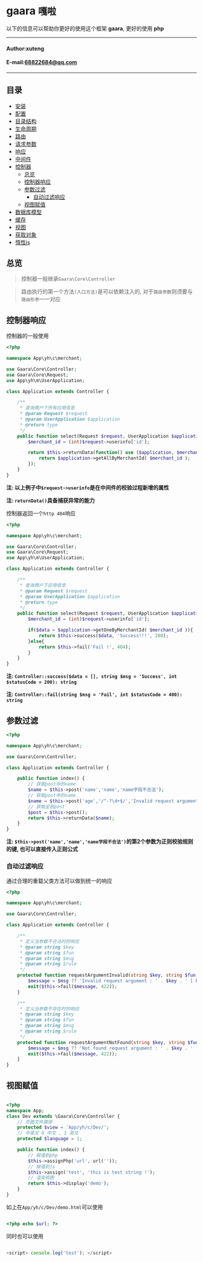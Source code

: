 **gaara** `嘎啦`
==========================
以下的信息可以帮助你更好的使用这个框架 **gaara**, 更好的使用 **php**
****
#### Author:xuteng
#### E-mail:68822684@qq.com
****
## 目录
* [安装](/helper/install.md)
* [配置](/helper/configure.md)
* [目录结构](/helper/catalog.md)
* [生命周期](/helper/cycle.md)
* [路由](/helper/route.md)
* [请求参数](/helper/request.md)
* [响应](/helper/response.md)
* [中间件](/helper/middleware.md)
* [控制器](/helper/controller.md)
    * [总览](#总览)
    * [控制器响应](#控制器响应)
    * [参数过滤](#参数过滤)
        * [自动过滤响应](#自动过滤响应)
    * [视图赋值](#视图赋值)
* [数据库模型](/helper/model.md)
* [缓存](/helper/cache.md)
* [视图](/helper/view.md)
* [获取对象](/helper/getobj.md)
* [惰性js](/helper/inertjs.md)

## 总览

> 控制器一般继承`Gaara\Core\Controller`

> 路由执行的第一个方法`(入口方法)`是可以依赖注入的, 对于`路由参数`则须要与`路由形参`一一对应

## 控制器响应

控制器的一般使用

```php
<?php

namespace App\yh\c\merchant;

use Gaara\Core\Controller;
use Gaara\Core\Request;
use App\yh\m\UserApplication;

class Application extends Controller {

    /**
     * 查询商户下所有应用信息
     * @param Request $request
     * @param UserApplication $application
     * @return type
     */
    public function select(Request $request, UserApplication $application) {
        $merchant_id = (int)$request->userinfo['id'];

        return $this->returnData(function() use ($application, $merchant_id){
            return $application->getAllByMerchantId( $merchant_id );
        });
    }
}
```
**注: 以上例子中`$request->userinfo`是在中间件的校验过程新增的属性**

**注: `returnData()`具备捕获异常的能力**

控制器返回一个`http 404`响应

```php
<?php

namespace App\yh\c\merchant;

use Gaara\Core\Controller;
use Gaara\Core\Request;
use App\yh\m\UserApplication;

class Application extends Controller {

    /**
     * 查询商户下应用信息
     * @param Request $request
     * @param UserApplication $application
     * @return type
     */
    public function select(Request $request, UserApplication $application) {
        $merchant_id = (int)$request->userinfo['id'];

        if($data = $application->getOneByMerchantId( $merchant_id )){
            return $this->success($data, 'Success!!!', 200);
        }else{
            return $this->fail('Fail !', 404);
        }
    }
}
```
**注: `Controller::success($data = [], string $msg = 'Success', int $statusCode = 200): string`**

**注: `Controller::fail(string $msg = 'Fail', int $statusCode = 400): string`**



## 参数过滤

```php
<?php

namespace App\yh\c\merchant;

use Gaara\Core\Controller;

class Application extends Controller {

    public function index() {
        // 获取post中的name
        $name = $this->post('name','name','name字段不合法');
        // 获取post中的name
        $name = $this->post('age','/^-?\d+$/','Invalid request argument age');
        // 获取全部post
        $post = $this->post();
        return $this->returnData($name);
    }
}
```

**注: `$this->post('name','name','name字段不合法')`的第2个参数为正则校验规则的键, 也可以直接传入正则公式**

### 自动过滤响应

通过合理的重载父类方法可以做到统一的响应

```php
<?php

namespace App\yh\c\merchant;

use Gaara\Core\Controller;

class Application extends Controller {

	/**
	 * 定义当参数不合法时的响应
	 * @param string $key
	 * @param string $fun
	 * @param string $msg
	 * @param string $rule
	 */
	protected function requestArgumentInvalid(string $key, string $fun, string $msg, string $rule) {
		$message = $msg ?? 'Invalid request argument : ' . $key . ' [ Rule : ' . $rule . ' ]';
		exit($this->fail($message, 422));
	}

	/**
	 * 定义当参数不存在时的响应
	 * @param string $key
	 * @param string $fun
	 * @param string $msg
	 * @param string $rule
	 */
	protected function requestArgumentNotFound(string $key, string $fun, string $msg, string $rule) {
		$message = $msg ?? 'Not found request argument : ' . $key . ' [ Method : ' . $fun . ' ]';
		exit($this->fail($message, 422));
	}
}
```

## 视图赋值

```php

<?php
namespace App;
class Dev extends \Gaara\Core\Controller {
    // 页面文件路径
    protected $view = 'App/yh/c/Dev/';
    // 中英文 0 中文 , 1 英文
    protected $language = 1;

    public function index() {
        // 赋值到php
        $this->assignPhp('url', url(''));
        // 赋值到js
        $this->assign('test', 'this is test string !');
        // 渲染视图
        return $this->display('demo');
    }
}

```

如上在`App/yh/c/Dev/demo.html`可以使用

```php

<?php echo $url; ?>

```

同时也可以使用

```javascript

<script> console.log('test'); </script>

```
